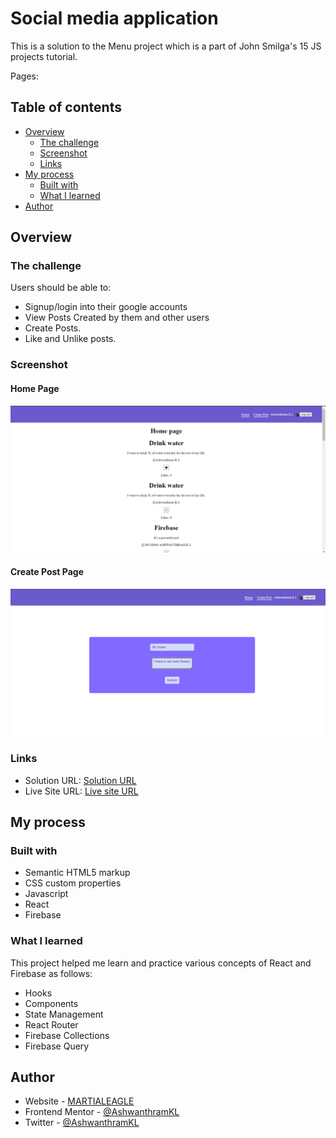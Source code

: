 # Social media application

This is a solution to the Menu project which is a part of John Smilga's 15 JS projects tutorial.

Pages:

## Table of contents

- [Overview](#overview)
  - [The challenge](#the-challenge)
  - [Screenshot](#screenshot)
  - [Links](#links)
- [My process](#my-process)
  - [Built with](#built-with)
  - [What I learned](#what-i-learned)
- [Author](#author)

## Overview

### The challenge

Users should be able to:

- Signup/login into their google accounts
- View Posts Created by them and other users
- Create Posts.
- Like and Unlike posts.

### Screenshot

#### Home Page

![Home page](./public/Website_preview/HomePage.png)

#### Create Post Page

![Create Post Page](./public/Website_preview/CreatePost.png)

### Links

- Solution URL: [Solution URL](https://github.com/AshwanthramKL/social-media-app)
- Live Site URL: [Live site URL](https://social-media-react-91b94.web.app/)

## My process

### Built with

- Semantic HTML5 markup
- CSS custom properties
- Javascript
- React
- Firebase

### What I learned

This project helped me learn and practice various concepts of React and Firebase as follows:

- Hooks
- Components
- State Management
- React Router
- Firebase Collections
- Firebase Query

## Author

- Website - [MARTIALEAGLE](https://github.com/AshwanthramKL)
- Frontend Mentor - [@AshwanthramKL](https://www.frontendmentor.io/profile/AshwanthramKL)
- Twitter - [@AshwanthramKL](https://www.twitter.com/AshwanthramKL)
